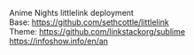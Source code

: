 Anime Nights littlelink deployment
<br>
Base: https://github.com/sethcottle/littlelink
<br>
Theme: https://github.com/linkstackorg/sublime
<br>
https://infoshow.info/en/an
<br>
